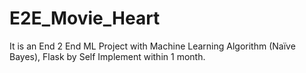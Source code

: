 # E2E_Movie_Heart
It is an End 2 End ML Project with Machine
Learning Algorithm (Naïve Bayes), Flask by Self Implement within 1 month.

